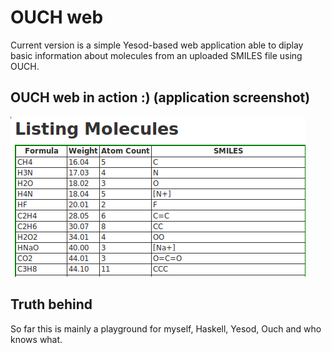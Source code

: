 OUCH web
========

Current version is a simple Yesod-based web application able to diplay basic information about molecules from an
uploaded SMILES file using OUCH.


OUCH web in action :) (application screenshot)
----------------------------------------------
![OUCH web in action :)](https://github.com/mkrauskopf/ouch-web/raw/master/screenshot.png)


Truth behind
------------
So far this is mainly a playground for myself, Haskell, Yesod, Ouch and who knows what.

